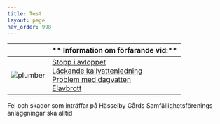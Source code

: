 ```yaml
---
title: Test
layout: page
nav_order: 998
---
```


|          | ** Information om förfarande vid:** 
| -------- | -------- |
| ![plumber](/wp-content/uploads/2015/02/Underhållsplanering-W300.png) | [Stopp i avloppet](https://markdownlivepreview.com/) <br> [ Läckande kallvattenledning](https://markdownlivepreview.com/) <br> [ Problem med dagvatten](https://markdownlivepreview.com/) <br> [ Elavbrott](https://markdownlivepreview.com/) |

Fel och skador som inträffar på Hässelby Gårds Samfällighetsförenings anläggningar ska alltid 
